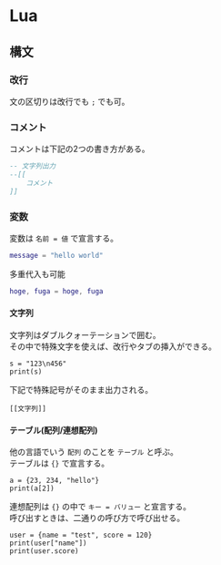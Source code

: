 # Lua

## 構文

### 改行
文の区切りは改行でも `;` でも可。

### コメント
コメントは下記の2つの書き方がある。

```lua
-- 文字列出力
--[[
    コメント
]]
```

### 変数
変数は `名前 = 値` で宣言する。

```lua
message = "hello world"
```

多重代入も可能
```lua
hoge, fuga = hoge, fuga
```

#### 文字列
文字列はダブルクォーテーションで囲む。  
その中で特殊文字を使えば、改行やタブの挿入ができる。
```
s = "123\n456"
print(s)
```

下記で特殊記号がそのまま出力される。  
```
[[文字列]]
```

#### テーブル(配列/連想配列)
他の言語でいう `配列` のことを `テーブル` と呼ぶ。  
テーブルは `{}` で宣言する。
```
a = {23, 234, "hello"}
print(a[2])
```

連想配列は `{}` の中で `キー = バリュー` と宣言する。  
呼び出すときは、二通りの呼び方で呼び出せる。
```
user = {name = "test", score = 120}
print(user["name"])
print(user.score)
```
